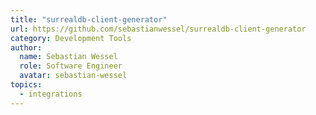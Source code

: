 ```yaml
---
title: "surrealdb-client-generator"
url: https://github.com/sebastianwessel/surrealdb-client-generator
category: Development Tools
author:
  name: Sebastian Wessel
  role: Software Engineer
  avatar: sebastian-wessel
topics:
  - integrations
---
```


